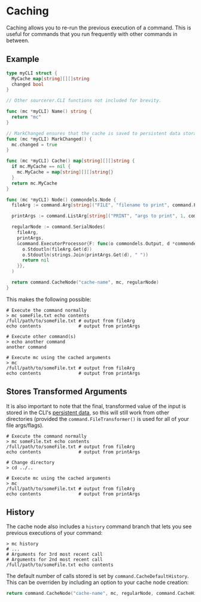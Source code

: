 # Caching

Caching allows you to re-run the previous execution of a command. This is useful for commands that you run frequently with other commands in between.

## Example

```go
type myCLI struct {
  MyCache map[string][][]string
  changed bool
}

// Other sourcerer.CLI functions not included for brevity.

func (mc *myCLI) Name() string {
  return "mc"
}

// MarkChanged ensures that the cache is saved to persistent data storage.
func (mc *myCLI) MarkChanged() {
  mc.changed = true
}

func (mc *myCLI) Cache() map[string][][]string {
  if mc.MyCache == nil {
    mc.MyCache = map[string][][]string{}
  }
  return mc.MyCache
}

func (mc *myCLI) Node() commondels.Node {
  fileArg := command.Arg[string]("FILE", "filename to print", command.FileTransformer())

  printArgs := command.ListArg[string]("PRINT", "args to print", 1, command.UnboundedList)

  regularNode := command.SerialNodes(
    fileArg,
    printArgs,
    &command.ExecutorProcessor{F: func(o commondels.Output, d *commondels.Data) error {
      o.Stdoutln(fileArg.Get(d))
      o.Stdoutln(strings.Join(printArgs.Get(d), " "))
      return nil
    }},
  )

  return command.CacheNode("cache-name", mc, regularNode)
}
```

This makes the following possible:

```shell
# Execute the command normally
> mc someFile.txt echo contents
/full/path/to/someFile.txt # output from fileArg
echo contents              # output from printArgs

# Execute other command(s)
> echo another command
another command

# Execute mc using the cached arguments
> mc
/full/path/to/someFile.txt # output from fileArg
echo contents              # output from printArgs
```

## Stores Transformed Arguments

It is also important to note that the final, transformed value of the input is stored in the CLI's [persistent data](./persistent_data.md), so this will still work from other directories (provided the `command.FileTransformer()` is used for all of your file args/flags).

```shell
# Execute the command normally
> mc someFile.txt echo contents
/full/path/to/someFile.txt # output from fileArg
echo contents              # output from printArgs

# Change directory
> cd ../..

# Execute mc using the cached arguments
> mc
/full/path/to/someFile.txt # output from fileArg
echo contents              # output from printArgs
```

## History

The cache node also includes a `history` command branch that lets you see previous executions of your command:

```shell
> mc history
# ...
# Arguments for 3rd most recent call
# Arguments for 2nd most recent call
/full/path/to/someFile.txt echo contents
```

The default number of calls stored is set by `command.CacheDefaultHistory`. This can be overriden
by including an option to your cache node creation:
```go
return command.CacheNode("cache-name", mc, regularNode, command.CacheHistory(25_000))
```

